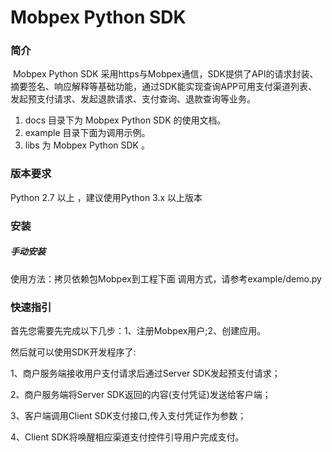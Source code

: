 
# Mobpex Python SDK

### 简介

​        Mobpex Python SDK 采用https与Mobpex通信，SDK提供了API的请求封装、摘要签名、响应解释等基础功能，通过SDK能实现查询APP可用支付渠道列表、发起预支付请求、发起退款请求、支付查询、退款查询等业务。

1. docs 目录下为 Mobpex Python SDK 的使用文档。
2. example 目录下面为调用示例。
3. libs 为 Mobpex Python SDK 。

### 版本要求

Python 2.7 以上 ，建议使用Python 3.x 以上版本

### 安装

##### 手动安装

使用方法：拷贝依赖包Mobpex到工程下面
调用方式，请参考example/demo.py




### 快速指引

首先您需要先完成以下几步：1、注册Mobpex用户;2、创建应用。

然后就可以使用SDK开发程序了:

1、商户服务端接收用户支付请求后通过Server SDK发起预支付请求；

2、商户服务端将Server SDK返回的内容(支付凭证)发送给客户端；

3、客户端调用Client SDK支付接口,传入支付凭证作为参数；

4、Client SDK将唤醒相应渠道支付控件引导用户完成支付。